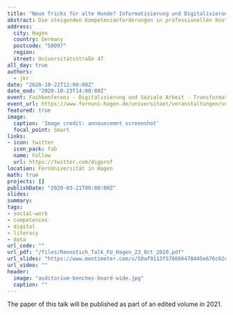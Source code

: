 ```yaml
---
title: "Neue Tricks für alte Hunde? Informatisierung und Digitalisierung als Herausforderung des notwendigen Kompetenzspektrums in Lehrvermittlung und Forschung"
abstract: Die steigenden Kompetenzanforderungen in professionellen Kontexten Sozialer Berufe stellt auch eine zunehmende Herausforderungen an Ausbildungsprofile und Lehre dar. Die alle Lebensbereiche verändernde Informatisierung sowie der Trend zu Digitalisierung vieler administrativer Prozesse, aber auch verstärkt in der interpersonalen Interaktion, manifestiert die Notwendigkeit des Erwerbs neuer Kompetenzen zur Ausbildung einer umfassenden Digitalen und Data Literacy, also dem verständigen Umgang mit Daten und deren Interpretation und anderer Digitalkompetenzen. Gerade in Sozialen Berufen ist es jedoch wichtig, Datenermittlung und -interpretation als umfassendes Konzept zu vermitteln. Diese Aufgabe stellt zum einen eine besondere Herausforderung an die Ausbildungsprofile der Hochschulen dar, zum anderen jedoch auch an die eigenen Kompetenzen Lehrender, sowie des wissenschaftlichen Nachwuchses. Dieser Beitrag stellt zuerst Optionen der Anpassung der Ausbildungsprofile Sozialer Berufe vor. Im nächsten Schritt werden dann die dafür notwendigen Kompetenzprofile der Wissensvermittelnden, sowie Voraussetzungen für eine erfolgreiche Kompetenzvermittlung in der Lehre kritisch beleuchtet. Dabei stehen veränderte methodische Kenntnisse, die Bewältigung ethischer Fragestellungen und immer zentraler die kritischer Reflexionskompetenz in einer von Digitalisierung veränderten sozialen Wirklichkeit und vom digitalen Kapitalismus geprägten gesellschaftlichen Gesamtkontext im Vordergrund.
address:
  city: Hagen
  country: Germany
  postcode: "58097"
  region:
  street: Universitätsstraße 47
all_day: true
authors:
  - jkr
date: "2020-10-22T12:00:00Z"
date_end: "2020-10-23T14:00:00Z"
event: Fachkonferenz - Digitalisierung und Soziale Arbeit - Transformationen, Beharrungen und Herausforderungen
event_url: https://www.fernuni-hagen.de/universitaet/veranstaltungen/ver-2020-10-22-digitalisierung-und-soziale-arbeit.shtml
featured: true
image:
  caption: 'Image credit: announcemnt screenshot'
  focal_point: Smart
links:
- icon: twitter
  icon_pack: fab
  name: Follow
  url: https://twitter.com/digprof
location: FernUniversität in Hagen
math: true
projects: []
publishDate: "2020-03-21T00:00:00Z"
slides:
summary:
tags:
- social-work
- competences
- digital
- literacy
- data
url_code: ""
url_pdf: "/files/Rennstich_Talk_FU_Hagen_23_Oct_2020.pdf"
url_slides: "https://www.mentimeter.com/s/58af9113f576606478445e676c62d6f4/be903903b09b"
url_video: ""
header:
  image: "auditorium-benches-board-wide.jpg"
  caption: ""
---
```

The paper of this talk will be published as part of an edited volume in 2021.
